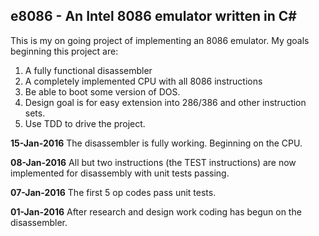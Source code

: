 ## e8086 - An Intel 8086 emulator written in C# 

This is my on going project of implementing an 8086 emulator.  My goals beginning this project are:

1. A fully functional disassembler
2. A completely implemented CPU with all 8086 instructions
3. Be able to boot some version of DOS.  
4. Design goal is for easy extension into 286/386 and other instruction sets.
5. Use TDD to drive the project.
	
**15-Jan-2016**
The disassembler is fully working.  Beginning on the CPU.

**08-Jan-2016**
All but two instructions (the TEST instructions) are now implemented for disassembly with unit tests passing.

**07-Jan-2016**
The first 5 op codes pass unit tests.	

**01-Jan-2016**
After research and design work coding has begun on the disassembler.
